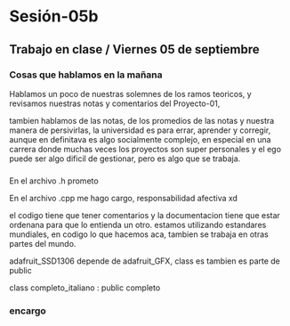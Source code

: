 # Sesión-05b

## Trabajo en clase / Viernes 05 de septiembre

### Cosas que hablamos en la mañana

Hablamos un poco de nuestras solemnes de los ramos teoricos, y revisamos nuestras notas y comentarios del Proyecto-01, 

tambien hablamos de las notas, de los promedios de las notas y nuestra manera de persivirlas, la universidad es para errar, aprender y corregir, aunque en definitava es algo socialmente complejo, en especial en una carrera donde muchas veces los proyectos son super personales y el ego puede ser algo dificil de gestionar, pero es algo que se trabaja.

### 

En el archivo .h prometo

En el archivo .cpp me hago cargo, responsabilidad afectiva xd

el codigo tiene que tener comentarios y la documentacion tiene que estar ordenana para que lo entienda un otro. estamos utilizando estandares mundiales, en codigo lo que hacemos aca, tambien se trabaja en otras partes del mundo. 

adafruit_SSD1306 depende de adafruit_GFX, class es tambien es parte de public

class completo_italiano : public completo



### encargo 
